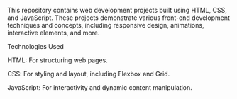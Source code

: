 This repository contains web development projects built using HTML, CSS, and JavaScript. These projects demonstrate various front-end development techniques and concepts, including responsive design, animations, interactive elements, and more.

Technologies Used

HTML: For structuring web pages.

CSS: For styling and layout, including Flexbox and Grid.

JavaScript: For interactivity and dynamic content manipulation.
